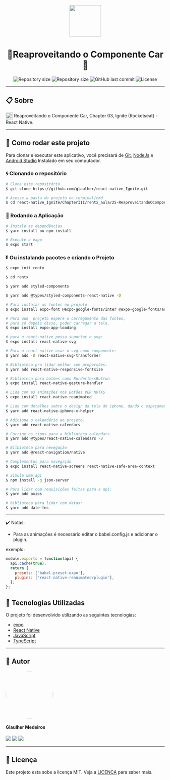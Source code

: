 <p align="center" >
  <img align="center" src="https://d33wubrfki0l68.cloudfront.net/554c3b0e09cf167f0281fda839a5433f2040b349/ecfc9/img/header_logo.svg" width="100" />
</p>

<h1 align="center"> 
  🚀Reaproveitando o Componente Car🚀
</h1>

<p align="center" >
  <img alt="Repository size" src="https://img.shields.io/badge/Mobile-react--native-blue?style=for-the-badge">

  <img alt="Repository size" src="https://img.shields.io/npm/types/typescript?style=for-the-badge">

  <img alt="GitHub last commit" src="https://img.shields.io/github/last-commit/glaulher/react-native_Ignite?style=for-the-badge">

  <img alt="License" src="https://img.shields.io/badge/license-MIT-blue.svg?style=for-the-badge" />
</p>

---

## 📋 Sobre

<img align="center" src="https://d33wubrfki0l68.cloudfront.net/554c3b0e09cf167f0281fda839a5433f2040b349/ecfc9/img/header_logo.svg" width="22" /> Reaproveitando o Componente Car, Chapter 03, Ignite (Rocketseat) - React Native.

---

## 📂 Como rodar este projeto

Para clonar e executar este aplicativo, você precisará de [Git](https://git-scm.com), [NodeJs](https://nodejs.org/en/) e [Android Studio](https://developer.android.com/studio) Instalado em seu computador.

### 🌀 Clonando o repositório

```bash
# Clone este repositório
$ git clone https://github.com/glaulher/react-native_Ignite.git

# Acesse a pasta do projeto no terminal/cmd
$ cd react-native_Ignite/ChapterIII/rentx_aula/25-ReaproveitandoOComponenteCar/rentx/
```

### 🎲 Rodando a Aplicação

```bash
# Instale as dependências
$ yarn install ou npm install

# Execute o expo
$ expo start
```

### ⏬ Ou instalando pacotes e criando o Projeto

```bash
$ expo init rentx  

$ cd rentx  

$ yarn add styled-components

$ yarn add @types/styled-components-react-native -D 

# Para instalar as fontes no projeto.
$ expo install expo-font @expo-google-fonts/inter @expo-google-fonts/archivo

# Para que  projeto espere o carregamento das fontes,
# para só depois disso, poder carregar a tela.
$ expo install expo-app-loading

# para o react-native possa suportar o svg:
$ expo install react-native-svg

# Para o react native usar o svg como componente:
$ yarn add -D react-native-svg-transformer

# Biblioteca pra lidar melhor com proporções:
$ yarn add react-native-responsive-fontsize 

# Biblioteca para botões como BorderlessButton
$ expo install react-native-gesture-handler

# Lida com as animações nos Botões VER NOTAS
$ expo install react-native-reanimated 

# Lida com detalhes sobre o design da tela do iphone, dando o espaçamento correto.
$ yarn add react-native-iphone-x-helper 

# Adiciona o calendário ao projeto.
$ yarn add react-native-calendars 

# Corrige os tipos para a biblioteca calendars
$ yarn add @types/react-native-calendars -D

# Bilbioteca para nevegação
$ yarn add @react-navigation/native

# Complementos para navegação
$ expo install react-native-screens react-native-safe-area-context

# Simula uma api
$ npm install -g json-server

# Para lidar com requisições feitas para a api:
$ yarn add axios

# biblioteca para lidar com datas:
$ yarn add date-fns

```
---
✔️ Notas:

- Para as animações é necessário editar o babel.config.js e adicionar o plugin.

exemplo:

```javascript
module.exports = function(api) {
  api.cache(true);
  return {
    presets: ['babel-preset-expo'],
    plugins: ['react-native-reanimated/plugin'],
  };
};

```

## 🚀 Tecnologias Utilizadas

O projeto foi desenvolvido utilizando as seguintes tecnologias:

- [expo](https://docs.expo.dev/)
- [React Native](https://reactnative.dev)
- [JavaScript](https://developer.mozilla.org/pt-BR/docs/Web/JavaScript)
- [TypeScript](https://www.typescriptlang.org)

---


## 🧑 Autor

<img style="border-radius: 75px;" src="https://glaulher.github.io/assets/img/sample/avatar.jpeg" width="150px;" alt=""/>
 <h4>Glaulher Medeiros</h4>

<p align="left">
<span style="inline-block;">
  <a href="https://www.linkedin.com/in/glaulher-medeiros-03799967/" target="_blank"><img src="https://img.shields.io/badge/LinkedIn-0077B5?style=for-the-badge&logo=linkedin&logoColor=white" ></a>
</span>
<span style="inline-block;">
  <a href="https://glaulher.github.io/" target="_blank"><img src="https://img.shields.io/badge/github.io-gray?style=for-the-badge&logo=github&logoColor=white" ></a>
</span>

<span style="inline-block;">
  <a href="https://terminaldopenguin.blogspot.com/" target="_blank"><img src="https://img.shields.io/badge/blog-orange?style=for-the-badge&logo=blogger&logoColor=white"></a>
</span>
</p>

---

## 📝 Licença

Este projeto esta sobe a licença MIT. Veja a [LICENÇA](https://github.com/glaulher/react-native_Ignite/blob/main/LICENSE) para saber mais.